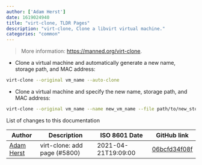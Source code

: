 ```yaml
---
author: ['Adam Herst']
date: 1619024940
title: "virt-clone, TLDR Pages"
description: "virt-clone, Clone a libvirt virtual machine."
categories: "common"
---
```

> More information: <https://manned.org/virt-clone>.

- Clone a virtual machine and automatically generate a new name, storage path, and MAC address:

```bash
virt-clone --original vm_name --auto-clone
```

- Clone a virtual machine and specify the new name, storage path, and MAC address:

```bash
virt-clone --original vm_name --name new_vm_name --file path/to/new_storage --mac ff:ff:ff:ff:ff:ff|RANDOM
```
List of changes to this documentation


Author | Description | ISO 8601 Date | GitHub link
------|-----|-----|-----
[Adam Herst](mailto:adamherst@adamherst.com) | virt-clone: add page (#5800) | 2021-04-21T19:09:00 | [06bcfd34f08f](https://github.com/tldr-pages/tldr/commit/06bcfd34f08f89bf7562a570320f25e0678622e7)


